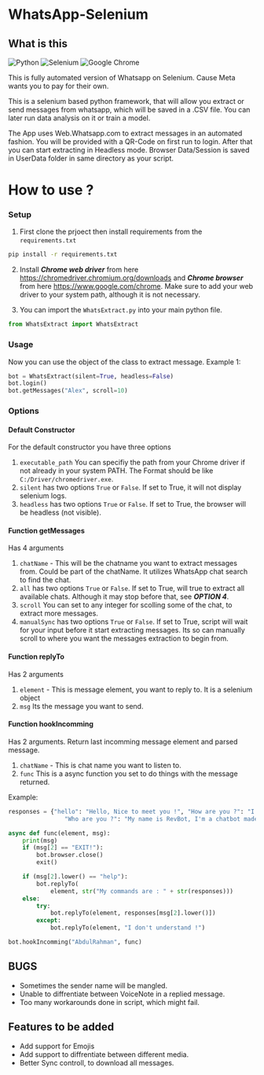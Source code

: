 # WhatsApp-Selenium

## What is this

![Python](https://img.shields.io/badge/python-3670A0?style=for-the-badge&logo=python&logoColor=ffdd54)
![Selenium](https://img.shields.io/badge/-selenium-%43B02A?style=for-the-badge&logo=selenium&logoColor=white)
![Google Chrome](https://img.shields.io/badge/Google%20Chrome-4285F4?style=for-the-badge&logo=GoogleChrome&logoColor=white)

This is fully automated version of Whatsapp on Selenium. Cause Meta wants you to pay for their own.

This is a selenium based python framework, that will allow you extract or send messages from whatsapp, which will be saved in a .CSV file. You can later run data analysis on it or train a model.

The App uses Web.Whatsapp.com to extract messages in an automated fashion. You will be provided with a QR-Code on first run to login. After that you can start extracting in Headless mode. Browser Data/Session is saved in UserData folder in same directory as your script.

# How to use ?

### Setup

1. First clone the prjoect then install requirements from the `requirements.txt`

```bash
pip install -r requirements.txt
```

2. Install **_Chrome web driver_** from here https://chromedriver.chromium.org/downloads and **_Chrome browser_** from here https://www.google.com/chrome. Make sure to add your web driver to your system path, although it is not necessary.

3. You can import the `WhatsExtract.py` into your main python file.

```python
from WhatsExtract import WhatsExtract
```

### Usage

Now you can use the object of the class to extract message.
Example 1:

```python
bot = WhatsExtract(silent=True, headless=False)
bot.login()
bot.getMessages("Alex", scroll=10)
```

### Options

#### Default Constructor

For the default constructor you have three options

1. `executable_path` You can specifiy the path from your Chrome driver if not already in your system PATH. The Format should be like `C:/Driver/chromedriver.exe`.
2. `silent` has two options `True` or `False`. If set to True, it will not display selenium logs.
3. `headless` has two options `True` or `False`. If set to True, the browser will be headless (not visible).

#### Function getMessages

Has 4 arguments

1. `chatName` - This will be the chatname you want to extract messages from. Could be part of the chatName. It utilizes WhatsApp chat search to find the chat.
2. `all` has two options `True` or `False`. If set to True, will true to extract all available chats. Although it may stop before that, see **_OPTION 4_**.
3. `scroll` You can set to any integer for scolling some of the chat, to extract more messages.
4. `manualSync` has two options `True` or `False`. If set to True, script will wait for your input before it start extracting messages. Its so can manually scroll to where you want the messages extraction to begin from.

#### Function replyTo

Has 2 arguments

1. `element` - This is message element, you want to reply to. It is a selenium object
2. `msg` Its the message you want to send.

#### Function hookIncomming

Has 2 arguments. Return last incomming message element and parsed message.

1. `chatName` - This is chat name you want to listen to.
2. `func` This is a async function you set to do things with the message returned.

Example:

```python
responses = {"hello": "Hello, Nice to meet you !", "How are you ?": "I'm fine, thank you !",
                "Who are you ?": "My name is RevBot, I'm a chatbot made by AbdulRahman Nadeem."}

async def func(element, msg):
    print(msg)
    if (msg[2] == "EXIT!"):
        bot.browser.close()
        exit()

    if (msg[2].lower() == "help"):
        bot.replyTo(
            element, str("My commands are : " + str(responses)))
    else:
        try:
            bot.replyTo(element, responses[msg[2].lower()])
        except:
            bot.replyTo(element, "I don't understand !")

bot.hookIncomming("AbdulRahman", func)

```

## BUGS

- Sometimes the sender name will be mangled.
- Unable to diffrentiate between VoiceNote in a replied message.
- Too many workarounds done in script, which might fail.

## Features to be added

- Add support for Emojis
- Add support to diffrentiate between different media.
- Better Sync controll, to download all messages.
